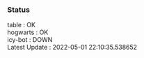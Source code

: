 ### Status


table : OK  
hogwarts : OK  
icy-bot : DOWN  
Latest Update : 2022-05-01 22:10:35.538652
